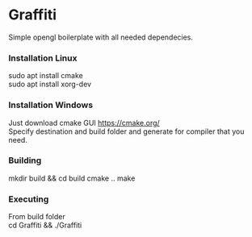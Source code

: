# Graffiti
Simple opengl boilerplate with all needed dependecies.

### Installation Linux
sudo apt install cmake <br>
sudo apt install xorg-dev

### Installation Windows
Just download cmake GUI https://cmake.org/ <br>
Specify destination and build folder and generate for compiler that you need.
### Building
mkdir build && cd build
cmake ..
make

### Executing
From build folder <br>
cd Graffiti && ./Graffiti
